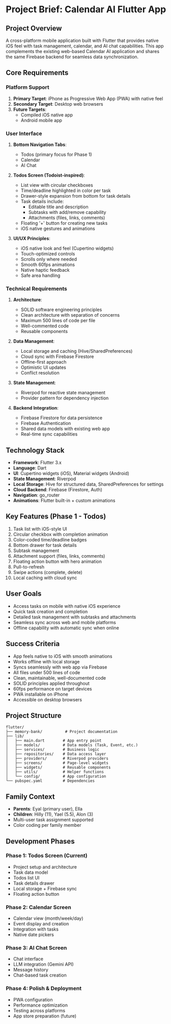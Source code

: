 # Project Brief: Calendar AI Flutter App

## Project Overview
A cross-platform mobile application built with Flutter that provides native iOS feel with task management, calendar, and AI chat capabilities. This app complements the existing web-based Calendar AI application and shares the same Firebase backend for seamless data synchronization.

## Core Requirements

### Platform Support
1. **Primary Target**: iPhone as Progressive Web App (PWA) with native feel
2. **Secondary Target**: Desktop web browsers
3. **Future Targets**: 
   - Compiled iOS native app
   - Android mobile app

### User Interface
1. **Bottom Navigation Tabs**:
   - Todos (primary focus for Phase 1)
   - Calendar
   - AI Chat

2. **Todos Screen (Todoist-inspired)**:
   - List view with circular checkboxes
   - Time/deadline highlighted in color per task
   - Drawer-style expansion from bottom for task details
   - Task details include:
     - Editable title and description
     - Subtasks with add/remove capability
     - Attachments (files, links, comments)
   - Floating '+' button for creating new tasks
   - iOS native gestures and animations

3. **UI/UX Principles**:
   - iOS native look and feel (Cupertino widgets)
   - Touch-optimized controls
   - Scrolls only where needed
   - Smooth 60fps animations
   - Native haptic feedback
   - Safe area handling

### Technical Requirements

1. **Architecture**:
   - SOLID software engineering principles
   - Clean architecture with separation of concerns
   - Maximum 500 lines of code per file
   - Well-commented code
   - Reusable components

2. **Data Management**:
   - Local storage and caching (Hive/SharedPreferences)
   - Cloud sync with Firebase Firestore
   - Offline-first approach
   - Optimistic UI updates
   - Conflict resolution

3. **State Management**:
   - Riverpod for reactive state management
   - Provider pattern for dependency injection

4. **Backend Integration**:
   - Firebase Firestore for data persistence
   - Firebase Authentication
   - Shared data models with existing web app
   - Real-time sync capabilities

## Technology Stack
- **Framework**: Flutter 3.x
- **Language**: Dart
- **UI**: Cupertino widgets (iOS), Material widgets (Android)
- **State Management**: Riverpod
- **Local Storage**: Hive for structured data, SharedPreferences for settings
- **Cloud Backend**: Firebase (Firestore, Auth)
- **Navigation**: go_router
- **Animations**: Flutter built-in + custom animations

## Key Features (Phase 1 - Todos)
1. Task list with iOS-style UI
2. Circular checkbox with completion animation
3. Color-coded time/deadline badges
4. Bottom drawer for task details
5. Subtask management
6. Attachment support (files, links, comments)
7. Floating action button with hero animation
8. Pull-to-refresh
9. Swipe actions (complete, delete)
10. Local caching with cloud sync

## User Goals
- Access tasks on mobile with native iOS experience
- Quick task creation and completion
- Detailed task management with subtasks and attachments
- Seamless sync across web and mobile platforms
- Offline capability with automatic sync when online

## Success Criteria
- App feels native to iOS with smooth animations
- Works offline with local storage
- Syncs seamlessly with web app via Firebase
- All files under 500 lines of code
- Clean, maintainable, well-documented code
- SOLID principles applied throughout
- 60fps performance on target devices
- PWA installable on iPhone
- Accessible on desktop browsers

## Project Structure
```
flutter/
├── memory-bank/          # Project documentation
├── lib/
│   ├── main.dart        # App entry point
│   ├── models/          # Data models (Task, Event, etc.)
│   ├── services/        # Business logic
│   ├── repositories/    # Data access layer
│   ├── providers/       # Riverpod providers
│   ├── screens/         # Page-level widgets
│   ├── widgets/         # Reusable components
│   ├── utils/           # Helper functions
│   └── config/          # App configuration
└── pubspec.yaml         # Dependencies
```

## Family Context
- **Parents**: Eyal (primary user), Ella
- **Children**: Hilly (11), Yael (5.5), Alon (3)
- Multi-user task assignment supported
- Color coding per family member

## Development Phases

### Phase 1: Todos Screen (Current)
- Project setup and architecture
- Task data model
- Todos list UI
- Task details drawer
- Local storage + Firebase sync
- Floating action button

### Phase 2: Calendar Screen
- Calendar view (month/week/day)
- Event display and creation
- Integration with tasks
- Native date pickers

### Phase 3: AI Chat Screen
- Chat interface
- LLM integration (Gemini API)
- Message history
- Chat-based task creation

### Phase 4: Polish & Deployment
- PWA configuration
- Performance optimization
- Testing across platforms
- App store preparation (future)
